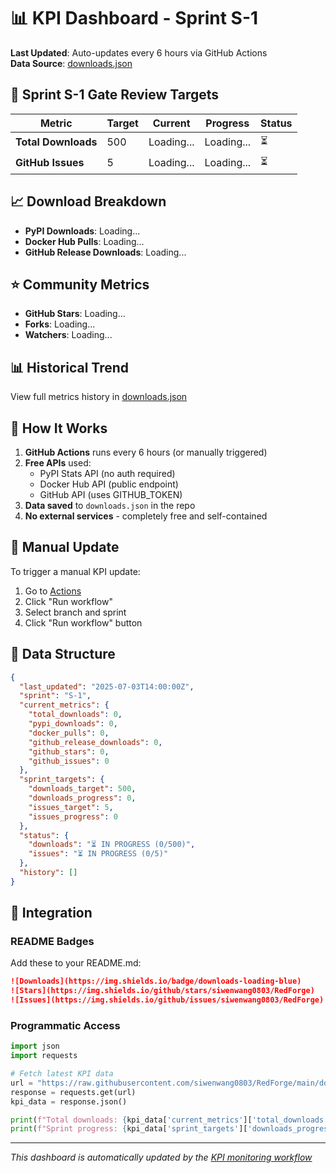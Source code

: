 # 📊 KPI Dashboard - Sprint S-1

**Last Updated**: Auto-updates every 6 hours via GitHub Actions  
**Data Source**: [downloads.json](./downloads.json)

## 🎯 Sprint S-1 Gate Review Targets

| Metric | Target | Current | Progress | Status |
|--------|--------|---------|----------|--------|
| **Total Downloads** | 500 | Loading... | Loading... | ⏳ |
| **GitHub Issues** | 5 | Loading... | Loading... | ⏳ |

## 📈 Download Breakdown

- **PyPI Downloads**: Loading...
- **Docker Hub Pulls**: Loading...  
- **GitHub Release Downloads**: Loading...

## ⭐ Community Metrics

- **GitHub Stars**: Loading...
- **Forks**: Loading...
- **Watchers**: Loading...

## 📊 Historical Trend

View full metrics history in [downloads.json](./downloads.json)

## 🔄 How It Works

1. **GitHub Actions** runs every 6 hours (or manually triggered)
2. **Free APIs** used:
   - PyPI Stats API (no auth required)
   - Docker Hub API (public endpoint)
   - GitHub API (uses GITHUB_TOKEN)
3. **Data saved** to `downloads.json` in the repo
4. **No external services** - completely free and self-contained

## 🚀 Manual Update

To trigger a manual KPI update:

1. Go to [Actions](../../actions/workflows/kpi-free.yml)
2. Click "Run workflow"
3. Select branch and sprint
4. Click "Run workflow" button

## 📝 Data Structure

```json
{
  "last_updated": "2025-07-03T14:00:00Z",
  "sprint": "S-1",
  "current_metrics": {
    "total_downloads": 0,
    "pypi_downloads": 0,
    "docker_pulls": 0,
    "github_release_downloads": 0,
    "github_stars": 0,
    "github_issues": 0
  },
  "sprint_targets": {
    "downloads_target": 500,
    "downloads_progress": 0,
    "issues_target": 5,
    "issues_progress": 0
  },
  "status": {
    "downloads": "⏳ IN PROGRESS (0/500)",
    "issues": "⏳ IN PROGRESS (0/5)"
  },
  "history": []
}
```

## 🔗 Integration

### README Badges

Add these to your README.md:

```markdown
![Downloads](https://img.shields.io/badge/downloads-loading-blue)
![Stars](https://img.shields.io/github/stars/siwenwang0803/RedForge)
![Issues](https://img.shields.io/github/issues/siwenwang0803/RedForge)
```

### Programmatic Access

```python
import json
import requests

# Fetch latest KPI data
url = "https://raw.githubusercontent.com/siwenwang0803/RedForge/main/downloads.json"
response = requests.get(url)
kpi_data = response.json()

print(f"Total downloads: {kpi_data['current_metrics']['total_downloads']}")
print(f"Sprint progress: {kpi_data['sprint_targets']['downloads_progress']}%")
```

---

*This dashboard is automatically updated by the [KPI monitoring workflow](.github/workflows/kpi-free.yml)*